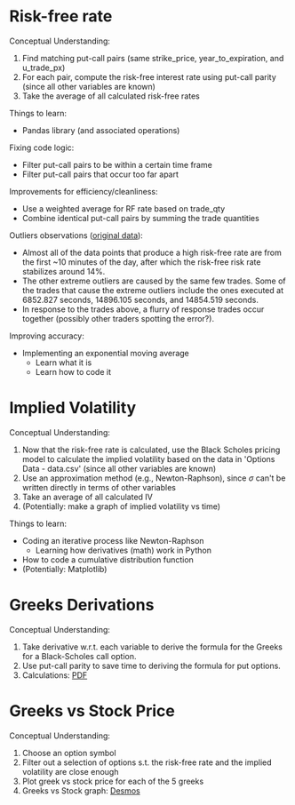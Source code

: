 # Risk-free rate

Conceptual Understanding: 
1) Find matching put-call pairs (same strike_price, year_to_expiration, and u_trade_px)
2) For each pair, compute the risk-free interest rate using put-call parity (since all other variables are known)
3) Take the average of all calculated risk-free rates

Things to learn: 
- Pandas library (and associated operations)

Fixing code logic: 
- Filter put-call pairs to be within a certain time frame
- Filter put-call pairs that occur too far apart

Improvements for efficiency/cleanliness: 
- Use a weighted average for RF rate based on trade_qty
- Combine identical put-call pairs by summing the trade quantities

Outliers observations ([original data](https://docs.google.com/spreadsheets/d/1BwWRdstB8Nl51dN8z9olRbkPB8Ps4Gcr2hL_aUru6Sc/edit?usp=sharing)): 
- Almost all of the data points that produce a high risk-free rate are from the first ~10 minutes of the day, after which the risk-free risk rate stabilizes around 14%.
- The other extreme outliers are caused by the same few trades. Some of the trades that cause the extreme outliers include the ones executed at 6852.827 seconds, 14896.105 seconds, and 14854.519 seconds. 
- In response to the trades above, a flurry of response trades occur together (possibly other traders spotting the error?). 

Improving accuracy: 
- Implementing an exponential moving average
  - Learn what it is
  - Learn how to code it

# Implied Volatility

Conceptual Understanding: 
1) Now that the risk-free rate is calculated, use the Black Scholes pricing model to calculate the implied volatility based on the data in 'Options Data - data.csv' (since all other variables are known)
2) Use an approximation method (e.g., Newton-Raphson), since 	$\sigma$ can't be written directly in terms of other variables
3) Take an average of all calculated IV
4) (Potentially: make a graph of implied volatility vs time)

Things to learn: 
- Coding an iterative process like Newton-Raphson
  - Learning how derivatives (math) work in Python
- How to code a cumulative distribution function
- (Potentially: Matplotlib)

# Greeks Derivations

Conceptual Understanding: 
1) Take derivative w.r.t. each variable to derive the formula for the Greeks for a Black-Scholes call option.
2) Use put-call parity to save time to deriving the formula for put options.
3) Calculations: [PDF](https://drive.google.com/file/d/1CnZQocjsDqbdXk7-iaiu2DVfL0O0fhd2/view?usp=sharing)


# Greeks vs Stock Price

Conceptual Understanding: 
1) Choose an option symbol
2) Filter out a selection of options s.t. the risk-free rate and the implied volatility are close enough
3) Plot greek vs stock price for each of the 5 greeks
4) Greeks vs Stock graph: [Desmos](https://www.desmos.com/calculator/zdl7u2bz7f)
